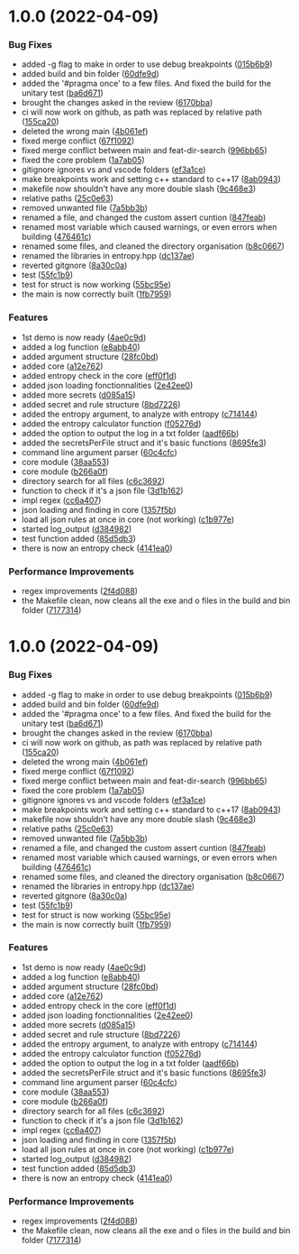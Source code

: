 # 1.0.0 (2022-04-09)


### Bug Fixes

* added -g flag to make in order to use debug breakpoints ([015b6b9](https://github.com/LazyKeru/SmellsFishy/commit/015b6b993ba9bf8031022ca1d8e64adf388f8caa))
* added build and bin folder ([60dfe9d](https://github.com/LazyKeru/SmellsFishy/commit/60dfe9dfe80333dadaa6fa124ebf059d8aa81c29))
* added the '#pragma once' to a few files. And fixed the build for the unitary test ([ba6d671](https://github.com/LazyKeru/SmellsFishy/commit/ba6d671d2ff21848fe9397aa95fffe6de55cf051))
* brought the changes asked in the review ([6170bba](https://github.com/LazyKeru/SmellsFishy/commit/6170bba690d7c3afeadc40234949b202d9af5fe3))
* ci will now work on github, as path was replaced by relative path ([155ca20](https://github.com/LazyKeru/SmellsFishy/commit/155ca20bd3f1db3c89bd1c34e88f99a43cdd2eeb))
* deleted the wrong main ([4b061ef](https://github.com/LazyKeru/SmellsFishy/commit/4b061efdadd32838c4929503ca2fa602afe4edaa))
* fixed merge conflict ([67f1092](https://github.com/LazyKeru/SmellsFishy/commit/67f10922cb4519549619616022f78bbd9e167796))
* fixed merge conflict between main and feat-dir-search ([996bb65](https://github.com/LazyKeru/SmellsFishy/commit/996bb65f75d50c8fc292b1add7a8f3f2c74ee995))
* fixed the core problem ([1a7ab05](https://github.com/LazyKeru/SmellsFishy/commit/1a7ab05860b9e0803a733097939dd956fb00392a))
* gitignore ignores vs and vscode folders ([ef3a1ce](https://github.com/LazyKeru/SmellsFishy/commit/ef3a1ceefef78c57ff308471e5c577e66ea2366c))
* make breakpoints work and setting c++ standard to c++17 ([8ab0943](https://github.com/LazyKeru/SmellsFishy/commit/8ab0943726d6b917730ecc74b400c98d611514bd))
* makefile now shouldn't have any more double slash ([9c468e3](https://github.com/LazyKeru/SmellsFishy/commit/9c468e370c98127cbc189719bfb497187a194f35))
* relative paths ([25c0e63](https://github.com/LazyKeru/SmellsFishy/commit/25c0e63053f8eb8b52989d2c57ef2a836e0fa0da))
* removed unwanted file ([7a5bb3b](https://github.com/LazyKeru/SmellsFishy/commit/7a5bb3bab9a064ddbb9bb222c92a52e18890fddd))
* renamed a file, and changed the custom assert cuntion ([847feab](https://github.com/LazyKeru/SmellsFishy/commit/847feab34013371e1bb5c1d0bd244724a14fb329))
* renamed most variable which caused warnings, or even errors when building ([476461c](https://github.com/LazyKeru/SmellsFishy/commit/476461c617c52c3f37d8c14a12e3e9d112895f09))
* renamed some files, and cleaned the directory organisation ([b8c0667](https://github.com/LazyKeru/SmellsFishy/commit/b8c06678d4fa7009fbfb62b5dbdd9d3e4a0e939c))
* renamed the libraries in entropy.hpp ([dc137ae](https://github.com/LazyKeru/SmellsFishy/commit/dc137ae63f13ec225e76f497b6c3f42fa93a5472))
* reverted gitgnore ([8a30c0a](https://github.com/LazyKeru/SmellsFishy/commit/8a30c0a3fa938b6ea0cc394303d6604e33734b7f))
* test ([55fc1b9](https://github.com/LazyKeru/SmellsFishy/commit/55fc1b90a8c12bdfb4dae32c86a8ffceae03dd86))
* test for struct is now working ([55bc95e](https://github.com/LazyKeru/SmellsFishy/commit/55bc95e6086cacf3ef4924e6e2adb7887afebd3f))
* the main is now correctly built ([1fb7959](https://github.com/LazyKeru/SmellsFishy/commit/1fb7959261de72996f74a7106505712a36af3527))


### Features

* 1st demo is now ready ([4ae0c9d](https://github.com/LazyKeru/SmellsFishy/commit/4ae0c9dcd01fad0070212726b73b43597f2e2374))
* added a log function ([e8abb40](https://github.com/LazyKeru/SmellsFishy/commit/e8abb40d319f1dac07d9419d5125b5334c94bb40))
* added argument structure ([28fc0bd](https://github.com/LazyKeru/SmellsFishy/commit/28fc0bdcf79c3546683e9889c4a763487ff6ac10))
* added core ([a12e762](https://github.com/LazyKeru/SmellsFishy/commit/a12e7625db13487e25dbfb1dca1c3d4fc845315d))
* added entropy check in the core ([eff0f1d](https://github.com/LazyKeru/SmellsFishy/commit/eff0f1db090123232291e9ba6447832a79f9ff8f))
* added json loading fonctionnalities ([2e42ee0](https://github.com/LazyKeru/SmellsFishy/commit/2e42ee07563f020eca18caba8cfd4413e2f33e26))
* added more secrets ([d085a15](https://github.com/LazyKeru/SmellsFishy/commit/d085a151bed3188cbaf7f5ca5ca3388149a4f8ec))
* added secret and rule structure ([8bd7226](https://github.com/LazyKeru/SmellsFishy/commit/8bd722696c2d8c9a32fa1d56d13a4fb98b1117b8))
* added the entropy argument, to analyze with entropy ([c714144](https://github.com/LazyKeru/SmellsFishy/commit/c714144fda49406c0c51858882b1cf39647c2fbd))
* added the entropy calculator function ([f05276d](https://github.com/LazyKeru/SmellsFishy/commit/f05276d445d2918a1af7d95dc9ae16181d0bc474))
* added the option to output the log in a txt folder ([aadf66b](https://github.com/LazyKeru/SmellsFishy/commit/aadf66bd2e0edf939d6e405f5f938b8083c8e3bc))
* added the secretsPerFile struct and it's basic functions ([8695fe3](https://github.com/LazyKeru/SmellsFishy/commit/8695fe3416c1e64800f43ab8ed30847e354bd297))
* command line argument parser ([60c4cfc](https://github.com/LazyKeru/SmellsFishy/commit/60c4cfc85ebbf4506b8b72fa723f862976c59e71))
* core module ([38aa553](https://github.com/LazyKeru/SmellsFishy/commit/38aa55368239d545a00f8a8a1072ed8816136f57))
* core module ([b266a0f](https://github.com/LazyKeru/SmellsFishy/commit/b266a0fd7d25d155724be012a63a6041b5edda18))
* directory search for all files ([c6c3692](https://github.com/LazyKeru/SmellsFishy/commit/c6c3692fe3d4802af7bf6c74f686a3e911595ac7))
* function to check if it's a json file ([3d1b162](https://github.com/LazyKeru/SmellsFishy/commit/3d1b162327decc98e5911792de5712330faccd80))
* impl regex ([cc6a407](https://github.com/LazyKeru/SmellsFishy/commit/cc6a40774d61de5c488fa7dd27b3015293a56b23))
* json loading and finding in core ([1357f5b](https://github.com/LazyKeru/SmellsFishy/commit/1357f5bb638c3d3cb871b5f6f197796c97381473))
* load all json rules at once in core (not working) ([c1b977e](https://github.com/LazyKeru/SmellsFishy/commit/c1b977e43629ac4510006cecc89de5b586a8d2a6))
* started log_output ([d384982](https://github.com/LazyKeru/SmellsFishy/commit/d384982f2c0c8d328af9e6a99a3034bfe7419cf3))
* test function added ([85d5db3](https://github.com/LazyKeru/SmellsFishy/commit/85d5db35ef854b3f627bfd9454f213934f72a229))
* there is now an entropy check ([4141ea0](https://github.com/LazyKeru/SmellsFishy/commit/4141ea042c2587d4d84ea9fe9a4b37df9ec909c1))


### Performance Improvements

* regex improvements ([2f4d088](https://github.com/LazyKeru/SmellsFishy/commit/2f4d0889ff15180fb6aaef3579a5a65af5535811))
* the Makefile clean, now cleans all the exe and o files in the build and bin folder ([7177314](https://github.com/LazyKeru/SmellsFishy/commit/71773145a7369279c52652c2c21cde848cde3e34))

# 1.0.0 (2022-04-09)


### Bug Fixes

* added -g flag to make in order to use debug breakpoints ([015b6b9](https://github.com/LazyKeru/SmellsFishy/commit/015b6b993ba9bf8031022ca1d8e64adf388f8caa))
* added build and bin folder ([60dfe9d](https://github.com/LazyKeru/SmellsFishy/commit/60dfe9dfe80333dadaa6fa124ebf059d8aa81c29))
* added the '#pragma once' to a few files. And fixed the build for the unitary test ([ba6d671](https://github.com/LazyKeru/SmellsFishy/commit/ba6d671d2ff21848fe9397aa95fffe6de55cf051))
* brought the changes asked in the review ([6170bba](https://github.com/LazyKeru/SmellsFishy/commit/6170bba690d7c3afeadc40234949b202d9af5fe3))
* ci will now work on github, as path was replaced by relative path ([155ca20](https://github.com/LazyKeru/SmellsFishy/commit/155ca20bd3f1db3c89bd1c34e88f99a43cdd2eeb))
* deleted the wrong main ([4b061ef](https://github.com/LazyKeru/SmellsFishy/commit/4b061efdadd32838c4929503ca2fa602afe4edaa))
* fixed merge conflict ([67f1092](https://github.com/LazyKeru/SmellsFishy/commit/67f10922cb4519549619616022f78bbd9e167796))
* fixed merge conflict between main and feat-dir-search ([996bb65](https://github.com/LazyKeru/SmellsFishy/commit/996bb65f75d50c8fc292b1add7a8f3f2c74ee995))
* fixed the core problem ([1a7ab05](https://github.com/LazyKeru/SmellsFishy/commit/1a7ab05860b9e0803a733097939dd956fb00392a))
* gitignore ignores vs and vscode folders ([ef3a1ce](https://github.com/LazyKeru/SmellsFishy/commit/ef3a1ceefef78c57ff308471e5c577e66ea2366c))
* make breakpoints work and setting c++ standard to c++17 ([8ab0943](https://github.com/LazyKeru/SmellsFishy/commit/8ab0943726d6b917730ecc74b400c98d611514bd))
* makefile now shouldn't have any more double slash ([9c468e3](https://github.com/LazyKeru/SmellsFishy/commit/9c468e370c98127cbc189719bfb497187a194f35))
* relative paths ([25c0e63](https://github.com/LazyKeru/SmellsFishy/commit/25c0e63053f8eb8b52989d2c57ef2a836e0fa0da))
* removed unwanted file ([7a5bb3b](https://github.com/LazyKeru/SmellsFishy/commit/7a5bb3bab9a064ddbb9bb222c92a52e18890fddd))
* renamed a file, and changed the custom assert cuntion ([847feab](https://github.com/LazyKeru/SmellsFishy/commit/847feab34013371e1bb5c1d0bd244724a14fb329))
* renamed most variable which caused warnings, or even errors when building ([476461c](https://github.com/LazyKeru/SmellsFishy/commit/476461c617c52c3f37d8c14a12e3e9d112895f09))
* renamed some files, and cleaned the directory organisation ([b8c0667](https://github.com/LazyKeru/SmellsFishy/commit/b8c06678d4fa7009fbfb62b5dbdd9d3e4a0e939c))
* renamed the libraries in entropy.hpp ([dc137ae](https://github.com/LazyKeru/SmellsFishy/commit/dc137ae63f13ec225e76f497b6c3f42fa93a5472))
* reverted gitgnore ([8a30c0a](https://github.com/LazyKeru/SmellsFishy/commit/8a30c0a3fa938b6ea0cc394303d6604e33734b7f))
* test ([55fc1b9](https://github.com/LazyKeru/SmellsFishy/commit/55fc1b90a8c12bdfb4dae32c86a8ffceae03dd86))
* test for struct is now working ([55bc95e](https://github.com/LazyKeru/SmellsFishy/commit/55bc95e6086cacf3ef4924e6e2adb7887afebd3f))
* the main is now correctly built ([1fb7959](https://github.com/LazyKeru/SmellsFishy/commit/1fb7959261de72996f74a7106505712a36af3527))


### Features

* 1st demo is now ready ([4ae0c9d](https://github.com/LazyKeru/SmellsFishy/commit/4ae0c9dcd01fad0070212726b73b43597f2e2374))
* added a log function ([e8abb40](https://github.com/LazyKeru/SmellsFishy/commit/e8abb40d319f1dac07d9419d5125b5334c94bb40))
* added argument structure ([28fc0bd](https://github.com/LazyKeru/SmellsFishy/commit/28fc0bdcf79c3546683e9889c4a763487ff6ac10))
* added core ([a12e762](https://github.com/LazyKeru/SmellsFishy/commit/a12e7625db13487e25dbfb1dca1c3d4fc845315d))
* added entropy check in the core ([eff0f1d](https://github.com/LazyKeru/SmellsFishy/commit/eff0f1db090123232291e9ba6447832a79f9ff8f))
* added json loading fonctionnalities ([2e42ee0](https://github.com/LazyKeru/SmellsFishy/commit/2e42ee07563f020eca18caba8cfd4413e2f33e26))
* added more secrets ([d085a15](https://github.com/LazyKeru/SmellsFishy/commit/d085a151bed3188cbaf7f5ca5ca3388149a4f8ec))
* added secret and rule structure ([8bd7226](https://github.com/LazyKeru/SmellsFishy/commit/8bd722696c2d8c9a32fa1d56d13a4fb98b1117b8))
* added the entropy argument, to analyze with entropy ([c714144](https://github.com/LazyKeru/SmellsFishy/commit/c714144fda49406c0c51858882b1cf39647c2fbd))
* added the entropy calculator function ([f05276d](https://github.com/LazyKeru/SmellsFishy/commit/f05276d445d2918a1af7d95dc9ae16181d0bc474))
* added the option to output the log in a txt folder ([aadf66b](https://github.com/LazyKeru/SmellsFishy/commit/aadf66bd2e0edf939d6e405f5f938b8083c8e3bc))
* added the secretsPerFile struct and it's basic functions ([8695fe3](https://github.com/LazyKeru/SmellsFishy/commit/8695fe3416c1e64800f43ab8ed30847e354bd297))
* command line argument parser ([60c4cfc](https://github.com/LazyKeru/SmellsFishy/commit/60c4cfc85ebbf4506b8b72fa723f862976c59e71))
* core module ([38aa553](https://github.com/LazyKeru/SmellsFishy/commit/38aa55368239d545a00f8a8a1072ed8816136f57))
* core module ([b266a0f](https://github.com/LazyKeru/SmellsFishy/commit/b266a0fd7d25d155724be012a63a6041b5edda18))
* directory search for all files ([c6c3692](https://github.com/LazyKeru/SmellsFishy/commit/c6c3692fe3d4802af7bf6c74f686a3e911595ac7))
* function to check if it's a json file ([3d1b162](https://github.com/LazyKeru/SmellsFishy/commit/3d1b162327decc98e5911792de5712330faccd80))
* impl regex ([cc6a407](https://github.com/LazyKeru/SmellsFishy/commit/cc6a40774d61de5c488fa7dd27b3015293a56b23))
* json loading and finding in core ([1357f5b](https://github.com/LazyKeru/SmellsFishy/commit/1357f5bb638c3d3cb871b5f6f197796c97381473))
* load all json rules at once in core (not working) ([c1b977e](https://github.com/LazyKeru/SmellsFishy/commit/c1b977e43629ac4510006cecc89de5b586a8d2a6))
* started log_output ([d384982](https://github.com/LazyKeru/SmellsFishy/commit/d384982f2c0c8d328af9e6a99a3034bfe7419cf3))
* test function added ([85d5db3](https://github.com/LazyKeru/SmellsFishy/commit/85d5db35ef854b3f627bfd9454f213934f72a229))
* there is now an entropy check ([4141ea0](https://github.com/LazyKeru/SmellsFishy/commit/4141ea042c2587d4d84ea9fe9a4b37df9ec909c1))


### Performance Improvements

* regex improvements ([2f4d088](https://github.com/LazyKeru/SmellsFishy/commit/2f4d0889ff15180fb6aaef3579a5a65af5535811))
* the Makefile clean, now cleans all the exe and o files in the build and bin folder ([7177314](https://github.com/LazyKeru/SmellsFishy/commit/71773145a7369279c52652c2c21cde848cde3e34))
